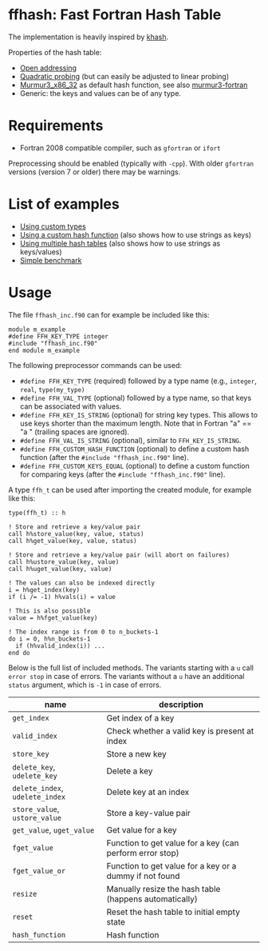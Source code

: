 ffhash: Fast Fortran Hash Table
==

The implementation is heavily inspired by [khash](https://github.com/attractivechaos/klib/blob/master/khash.h).

Properties of the hash table:
* [Open addressing](https://en.wikipedia.org/wiki/Open_addressing)
* [Quadratic probing](https://en.wikipedia.org/wiki/Quadratic_probing) (but can easily be adjusted to linear probing)
* [Murmur3_x86_32](http://code.google.com/p/smhasher/wiki/MurmurHash3) as default hash function, see also [murmur3-fortran](https://github.com/jannisteunissen/murmur3-fortran)
* Generic: the keys and values can be of any type.

Requirements
==

* Fortran 2008 compatible compiler, such as `gfortran` or `ifort`

Preprocessing should be enabled (typically with `-cpp`). With older `gfortran` versions (version 7 or older) there may be warnings.

List of examples
==

* [Using custom types](example_custom_types.f90)
* [Using a custom hash function](example_custom_hash_function.f90) (also shows how to use strings as keys)
* [Using multiple hash tables](example_multiple_tables.f90) (also shows how to use strings as keys/values)
* [Simple benchmark](example_benchmark.f90)

Usage
==

The file `ffhash_inc.f90` can for example be included like this:

```Fortran
module m_example
#define FFH_KEY_TYPE integer
#include "ffhash_inc.f90"
end module m_example
```

The following preprocessor commands can be used:

* `#define FFH_KEY_TYPE` (required) followed by a type name (e.g., `integer`, `real`, `type(my_type)`
* `#define FFH_VAL_TYPE` (optional) followed by a type name, so that keys can be associated with values.
* `#define FFH_KEY_IS_STRING` (optional) for string key types. This allows to use keys shorter than the maximum length. Note that in Fortran "a" == "a " (trailing spaces are ignored).
* `#define FFH_VAL_IS_STRING` (optional), similar to `FFH_KEY_IS_STRING`.
* `#define FFH_CUSTOM_HASH_FUNCTION` (optional) to define a custom hash function (after the `#include "ffhash_inc.f90"` line).
* `#define FFH_CUSTOM_KEYS_EQUAL` (optional) to define a custom function for comparing keys (after the `#include "ffhash_inc.f90"` line).

A type `ffh_t` can be used after importing the created module, for example like this:

```Fortran
type(ffh_t) :: h

! Store and retrieve a key/value pair
call h%store_value(key, value, status)
call h%get_value(key, value, status)

! Store and retrieve a key/value pair (will abort on failures)
call h%ustore_value(key, value)
call h%uget_value(key, value)

! The values can also be indexed directly
i = h%get_index(key)
if (i /= -1) h%vals(i) = value

! This is also possible
value = h%fget_value(key)

! The index range is from 0 to n_buckets-1
do i = 0, h%n_buckets-1
  if (h%valid_index(i)) ...
end do
```

Below is the full list of included methods. The variants starting with a `u` call `error stop` in case of errors. The variants without a `u` have an additional `status` argument, which is `-1` in case of errors.

| name | description |
|---|---|
| `get_index` | Get index of a key |
| `valid_index` | Check whether a valid key is present at index |
| `store_key` | Store a new key |
| `delete_key`, `udelete_key` | Delete a key |
| `delete_index`, `udelete_index` | Delete key at an index |
| `store_value`, `ustore_value` | Store a key-value pair |
| `get_value`, `uget_value` | Get value for a key |
| `fget_value` | Function to get value for a key (can perform error stop) |
| `fget_value_or` | Function to get value for a key or a dummy if not found |
| `resize` | Manually resize the hash table (happens automatically) |
| `reset` | Reset the hash table to initial empty state |
| `hash_function` | Hash function |
